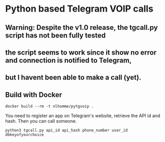 # Python based Telegram VOIP calls

## Warning: Despite the v1.0 release, the tgcall.py script has not been fully tested
## the script seems to work since it show no error and connection is notified to Telegram,
## but I havent been able to make a call (yet).

## Build with Docker
```
docker build --rm -t nlhomme/pytgvoip .
```

You need to register an app on Telegram's website, retrieve the API id and hash.
Then you can call someone.
```
python3 tgcall.py api_id api_hash phone_number user_id dbkeyofyourchoice
```
